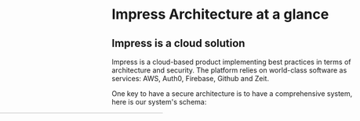 # Impress Architecture at a glance

## Impress is a cloud solution

Impress is a cloud-based product implementing best practices in terms of architecture and security. The platform relies on world-class software as services: AWS, Auth0, Firebase, Github and Zeit.

One key to have a secure architecture is to have a comprehensive system, here is our system's schema:

<img style="width: calc(100% + 400px);margin-left: -400px;" src="/img/impress-architecture.png" />

## Relying on best-in-class 3rd party provider

Impress leverages 3rd party providers for content delivery, user authentication, real-time data storage, as well as server hosting. We chose well-establish best-in-class providers that we review regularly.

### Content Delivery

Content delivery network (CDN) are systems of distributed servers (network) that deliver pages and other web content to a user, based on the geographic locations of the user, the origin of the webpage and the content delivery server. It is effective in speeding the delivery of content of websites with high traffic and websites that have a global reach.

We chose ZEIT as Impress Content Delivery Network. ZEIT is a content delivery network that serves the application shell efficiently worldwide. Other companies like Netflix or GitHub rely on ZEIT.

### User Authentication

User authentication is the verification of an active human-to-machine transfer of credentials required for confirmation of a user's authenticity.

We chose Auth0 to provide Impress authentication. Auth0 provides authentication and authorization as a service. It provides crucial features like Single Sign-On, Multi-Factor Authentication, User Management, and Passwordless Authentication. Companies like Atlassian, Nvidia or Mozilla rely on Auth0.

### Real-time data storage

Impress real-time Database is a cloud-hosted NoSQL database that lets you store and sync data between Impress users in real-time. Real-time syncing makes it easy for our users to collaborate.

We chose Google Firebase to be our real-time database. The Firebase Realtime Database uses data synchronization—every time data changes, any connected device receives that update within milliseconds.

### Cloud Server Hosting

Impress application is served using a web server. Impress servers are hosted in a could. Services are made available to customers on-demand via the Internet. Rather than being provided by a single server or virtual server, Impress services are provided by multiple connected servers that comprise a cloud.

We chose Amazon Web Service to be our default Cloud provider. Amazon operates in over 50 availability zones. Our servers are located in Frankfurt, except when specified otherwise.

### Serverless Computing Provider

Serverless computing is a cloud-computing execution model in which the cloud provider runs the server, and dynamically manages the allocation of machine resources. Serverless computing allows impress to scale instantly with its user needs.

We chose Amazon Lambdas for our serverless computing platform.

## Impress user roles

Three big types of user roles exist in Impress: the application users who interact with the application using the web GUI, the developers who write the software and deploy it on the servers, and the administrators who administrate the server and the data.

**Application Users** can access the Impress application via a [https://\*.nx.digital](#) URL. Once the application is loaded, users authenticate. The authentication relies on the Auth0 API to retrieve an identity token (JWT). This token is valid for 1h (by default) and is then used:

- to retrieve financial data files from our AWS server filesystems.
- to create factsheet on-demand using AWS lambdas.
- access real-time private data on Firebase.

**Users Administrator** can connect to Auth0 web interface and manage the account and permission of application users as well as the other users administrators.

**Data Administrators** can connect to our AWS filesystem EC2 instance (surface.nx.digital) via SFTP, with a dedicated user, using RSA keypairs hosted on Auth0 or Github. They have access to raw financial data in read/write as well as a golden copy and application data in read-only.

**Developers** can connect to our AWS filesystem and computing EC2 instances via SSH, with a dedicated user, using RSA keypairs hosted on Github.

# A few principles that help secure our solution by design

## Decentralized security.

In an "on-premises" security paradigm, most resources and storage are centralized on a network that is a single point of entry. The network has to be protected behind firewalls in a private network. Access to this network is usually very tightly controlled as malicious access can compromise the entire network.

<!-- <img style="width: 100%;" src="/img/on-premises-security.png" /> -->

We operate in a "cloud paradigm" with a decentralized vision of security: sensitive data and code can be located on multiple networks that are accessible on the Web. In that case, each application is responsible for its security. Access to an application or a resource is protected through authentication. Each user is given a "key" (an SSH key or a token) that gives him some rights. Information is exchanged between applications on the public web through encrypted protocols to guarantee confidentiality.

In a "cloud paradigm", there is no such thing as a local network to protect. The only local resource is the local machine of the user. This is why all our machines have an encrypted disk and are password protected.

<!-- <img style="width: 100%;" src="/img/cloud-security.png" /> -->

## Principle of Least Privilege

The principle means giving a user account or process only those privileges which are essential to perform its intended function. For example, developers only access customers' data during the development phase. After that, we remove their access.

### How it works in NeoXam?

Only cloud administrators have access to AWS, Firebase, Zeit or Auth0 console.
Users administrators accounts are created for the client and dedicated developers during the implementation phase. At any time, developer access can be removed by users administrator, at least one access will be needed by the support team to check on the data or users.

## SSH keys

**SSH**, or secure shell, is a secure protocol and the most common way of safely administering remote servers. Using several encryption technologies, SSH provides a mechanism for establishing a cryptographically secured connection between two parties, authenticating each side to the other, and passing commands and output back and forth.

Impress solution and software factory uses public-key cryptography to encrypt and decrypt login information to the servers. Public–key cryptography uses a public key to encrypt a piece of data, and then the recipient uses the private key to decrypt the data. The public and private keys are known as a key pair. Public-key cryptography enables you to securely access your instances using a private key instead of a password.

### Protect access with passwords is a bad habit:

- Passwords are generally, predictably, unavoidably weak
- Password expiration (without a strong password policy user increment their password or use the same on different websites).
- SSH keys are long and complex, far more than any password could be
- SSH keys don't get transmitted to the remote system
- SSH keys are composed of a passphrase and a private Keys.

### Storage & key management

At Neoxam, we fetch our clients’ public key from their GitHub account (https://github.com/USER.keys).
All of our clients must have a GitHub account. If not, they must create one and send us their username to get their public keys automatically.
A script is launched every 5 minutes to synchronize the public key. Once the client revokes his public key, it will no longer exist on our server. Therefore, access is no longer available.
Your credentials and passphrase must remain confidential so that no one can modify or remove your public key. Our contract and trust are based on it.

### How to manage SSH Keys ?

- [Create a SSH Key](https://help.github.com/en/enterprise/2.16/user/articles/generating-a-new-ssh-key-and-adding-it-to-the-ssh-agent)
- [Read / update / delete : Directly from your github account](https://help.github.com/en/articles/adding-a-new-ssh-key-to-your-github-account)

### Usage

- Codebase Access
- Connect to our server (Surface / Abyss)
  To access our server, you need to be whitelisted, we authorize SSH public keys linked to your GitHub account. You can connect with the corresponding private keys.

## Two-factor authentication

Two-factor authentication is an additional security layer for your company that helps to address the vulnerability of a standard password-only approach. The idea behind it is, once you enter your password or passphrase, you will receive either an SMS or email that contains a code. This code has to be entered by the user in a specific field to make sure that the account has not been hacked.

Two-factor authentication is required on all GitHub and Auth0 admin accounts.

# How we designed a secure application and are keeping it that way

## User management

Users are managed using a dedicated 3rd party SaaS (Auth0).
Auth0 is an authentication and authorization management platform providing customers with a User Interface to manage the users themselves:

- Create / Delete
- Define Roles
- Track Connections in the app

A dedicated Auth0 account and user database are created for each customer.

## Auditability

We ensure auditability through a comprehensive logging system.
You have access to a log directory exposing all SSH connections and all API Authorization logs. You also have access to detailed authentication information and management interfaces on a dedicated web interface on the [Auth0 Platform](https://manage.auth0.com).
With an additional cost, we can centralize and stream logs to an external service (eg: [Datadog](https://www.datadoghq.com/)) or to the client's log centralization tool. (eg: [Kibana](https://www.elastic.co/products/kibana)). We can also set up automatic mailing to any behavior rules.

## Application monitoring

We can monitor all our applications through a web dashboard:

- Amazon CloudWatch is a monitoring and observability service, it provides you with data and actionable insights to monitor your applications, respond to system-wide performance changes, optimize resource utilization, and get a unified view of operational health.
- Firebase dashboard provides a lot of statistics to monitor database usage.
- Auth0 provides a login dashboard global and by users.
- Zeit provides the logs of the application invocation.

## Application administration

All our providers have administration tools. Access to these services is restricted to NeoXam cloud admin.
Except for Auth0, where each customer is admin of his account.

## Secured Server Access

Although Server is hosted in the cloud, our team follows attentively the security updates.
2 kinds of profiles are set up on our servers:

- Customers / Data Provider: Only SFTP access to a specific folder
- Development Teams: SSH access to logs and data according to user rights.
- User Management
- Access Via Administration Console

## Communication & Notifications Security

Impress solutions use couple mediums of communication:

- SMS notification: based on [Twilio](https://www.twilio.com/).
- Email notification: based on [Sendgrid](https://sendgrid.com/).
- Slack notification: based on the API Rest.

These mediums are secured by API tokens stored on secret environment variable on AWS Lambdas.

## Ensuring Business Continuity

There are 2 channels of communication to reach us, a dedicated slack channel and a support email address *contact@100m.io*.

The support team is available from Monday to Friday from 9:00 am to 7:00 pm, within a maximum of 2 hours.

Business continuity plan covers the following risks:
- delivery defect
- Issues with our third-party service
- Issues with our Cloud provider.

In the case of a major incident, each team member is trained to apply our Recovery plan. The training is realized in our demonstration environment at least once a year. The recovery plan execution necessitates 1 day.

# How we set up a secure & OS agnostic software factory in a public cloud environment

## Administrator Management

Users Administrators are managed using a dedicated 3rd party SaaS (Auth0).
Data Administrators are managed using a dedicated 3rd party SaaS (Auth0 or Github) and a synchronization script. They have access to servers with a SSH keypair, if one key or user is added or deleted, the script will spread the authorization on our servers.  
We use the same principle to grant/remove access to Developers in our team. In addition, Developers have access to client data only if their email is authorized as Users Administrator.

## Software and Infrastructure testing

To ensure security, several types of tests are performed:

### Vulnerability Scanner

We limit drastically our dependencies to services SDK or libraries and these dependencies are scanned by GitHub for vulnerability and security patches.

### Penetration Test

External audit teams are testing our application and servers for vulnerability. We allow running blackbox and greybox test, for this we notify third party services that a penetration test will run and we give a set of access to the audit team. We don't give access to the source code of the application for intellectual property reasons.

Blackbox tests simulate an attacker without access to the platform. Usually all OWASP vulnerabilities are tested as well as targeted attacks.

Greybox tests simulate an attacker with a user or admin login, trying to extend data out of his scope or following a corrupted link.

If issues are found after a test, we commit to correct any issues with a medium risk or medium business impact within a week and deploy the patch for all our cloud clients.

### Secure coding & Codebase Security Audit

All of our work is validated by a peer via a pull requests. In other words, before pushing and deploying our code, someone must review it. If the code that was modified or added only affects the configuration of the application, any member of the team can review it. For important modification which affects authentication or any other sensitive parts of the code, it must be reviewed by the person with the highest level of seniority.

In addition, we assess, each year or on-demand, the security of our system's physical configuration, environment, and user practices.

## Users Training

All Security specialized companies report that Human is the most efficient shield against cyber-attacks. And this is also the main weakness as we keep seeing in a phishing campaign for instance.
We are renewing our security awareness effort to protect our assets.
This Awareness program is mandatory for all employees and contractors, and consist to pass a test of security after watching videos.
The program is renewed every year.

## 3rd Party Software

Due diligence before using 3rd Party Software as a Service.
Several points are checked before to add a new 3rd Party Software as a Service:

- Security guarantee
- Privacy
- Solid company with a strong presence
- User reviews

And finally, we take care to limit our dependencies to these services, to be able to change it quickly and simply.

## Administration

Only the cloud Administrator can access the admin panel of our cloud Services. Each member has his credentials to use a service. The cloud Administrators grant users according to their project.

## Local Machine Security

NeoXam has a strong password policy for the local:

- password changed once every 3 months
- All password must be saved in a password manager

We stay vigilant with local machines, to prevent any lake of data :

- Hard disk encryption
- availability to erase remotely all the data that is on the hard disk
- Updated Operating System and Antivirus Software.

## Information Management and Confidentiality

Ensuring information management and confidentiality

# How we guarantee your data security and privacy

## Permissioning

Any access to data or application features is subject to permission that is defined in the user's Auth0 profile. Each user can be set a funds/shares list that he can access. On each funds/shares, a publication date can limit the information exposed to the users before the factsheet is release, for legal reasons.

Financial Data is delivered to the application via the Impress API, secured by an authentication API.

Application configuration and real-time data is delivered through Firebase, secured by their built-in authentication mechanism and the Auth0 token.

## Data encryption

With Impress, like with any cloud solution, data is exchanged over the public Web. Impress implement state-of-the-art data encryption in-transit to guarantee the confidentiality of its content:

- data exchanged between the application user and the application server is encrypted with the HTTPS protocol.
- data exchanged between developers and a server is encrypted with the SSH protocol
- data exchanged between administrators and a server is encrypted with the SFPT protocol.

Impress also implements "Data At Rest" encryption to prevents data visibility in the event of its unauthorized access or theft.

## Data Location

All our AWS server and our Firebase database are hosted in Continental Europe (Paris)
Our content delivery network (Zeit) that serves the application, choose the best area to deploy the application. The best area is defined by the closest region of the user.

## G.D.P.R.

On 27 April 2016, the European Parliament and the European Council adopted legislation known as General Data Protection Regulation (GDPR), which becomes enforceable 25 May 2018. This legislation replaces the European Privacy Directive 95/46/EC.

GDPR is intended to unify and strengthen data privacy for individuals located in the European Union (EU). GDPR also extends the applicability of EU data privacy legislation to non-EU companies who store or process data on EU residents and increases the fines that may be levied against companies who are responsible for preventing breaches of personal data or who violate GDPR requirements.

The NeoXam Impress software along with its 3rd party software provider is GDPR compliant.

Amazon AWS, which hosts the solution, respects industry regulations, government legislation and is [GDPR compliant](https://aws.amazon.com/blogs/security/all-aws-services-gdpr-ready/). AWS has in place effective technical and organizational measures for data processors to secure personal data in accordance with the GDPR, and specifically enables encryption of personal data; the ability to ensure the ongoing confidentiality, integrity, availability, and resilience of processing systems and services; the ability to restore the availability and access to personal data in a timely manner in the event of a physical or technical incident.

Per GDPR, Auth0 is a [Data Processor](https://auth0.com/docs/compliance/gdpr). It enables Impress to protect user consent, secure user data, allow data portability, implement data minimization and right to access, correct, and erase data.

As far as Google Firebase is concerned, from a GRPD perspective, Google is generally seen as a data processor and processes personal data on behalf of the users. Firebase terms include [Data Processing and Security Terms for all Firebase services](https://firebase.google.com/terms/data-processing-term). Firebase allows Impress to be GDPR compliant.

## Datacenter Physical Security

Impress solution is cloud solution, all our datacenter are hosted in the cloud:

- [AWS physical Security](https://aws.amazon.com/compliance/data-center/controls/?nc1=h_ls#Physical_Access)
- [Google physical Security](https://www.google.com/about/datacenters/inside/data-security/index.html)
- Zeit and Auth0 are using AWS.

## Data Access Admin

Only the cloud administrator can administer your differents services.
His duties are to manage the right of the team member according to current projects of the team.

## Backup and Recovery

Even if our cloud providers are reliable, we have prepared a **recovery procedure** to rollback data and/or our application to a previous state.

For our servers & databases:

- Daily data backup (AWS & Firebase)
- Weekly filesystem snapshots
- Archive are conserved 2 years before removing.

For our deployments:

- We keep all previous version of the application after a new delivery

## Disaster Recovery Plan

### NeoXam

All the teams work on laptops and can work from another place than our office. Moreover, our application runs outside of NeoXam networks.
__Mail sent to IT__

### AWS

[Amazon Disaster recovery plan](https://aws.amazon.com/compliance/data-center/controls/?nc1=h_ls#Business_Continuity_.26_Disaster_Recovery)

### Auth0

[Auth0 Disaster recovery plan](https://auth0.com/availability-trust)

### Firebase

[Google Disaster recovery plan](https://cloud.google.com/solutions/dr-scenarios-planning-guide)

## Reversibility

In the event of termination of the contractual relationship, whatever the cause, the following tasks will be performed within 10 days:

- return to the customer  (or possibly destroy, at the Customer's option) all data
- Decommissioning all cloud services (Server and Database)
- Slack Channel and Trello board will be closed.
- Remove DNS
- Decommissioning all our thrid-party services (Auth0...)
- Backups will be conserved 1 year, after this delay, backups are removed.

# F.A.Q.

## Employees leaving the company

### how do you handle employees leaving the company?

Each developer has an email that allows him to access to GitHub, Auth0, Firebase, AWS, and Zeit.
If a developer quits the job, all that has to be done is:

- remove his email from LDAP
- remove his access to GitHub
- remove his access to AWS
- remove his access to firebase (for all databases)
- change firebase API key (for all projects)
- remove his access to Auth0 (all clients)
- remove his access to Zeit

## Loss of a device

### how do you handle the loss of a device?

- Erase remotely his device
- Remove his SSH Keys from Github account and Server
- Reset all his passwords.

## Password policy

### how do you impose password policy?

- All passwords must be saved in an encrypted password manager
- Use a Different Password on every site/service
- Not be identical to the previous **X** passwords.
- Not be transmitted in the clear or plaintext outside the secure location
- Always enable the two-factor authentication
  **\*confirm with IT\*\***
